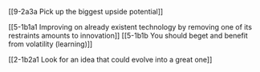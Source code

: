 [[9-2a3a Pick up the biggest upside potential]]

[[5-1b1a1 Improving on already existent technology by removing one of its restraints amounts to innovation]]
[[5-1b1b You should beget and benefit from volatility (learning)]]

[[2-1b2a1 Look for an idea that could evolve into a great one]]
